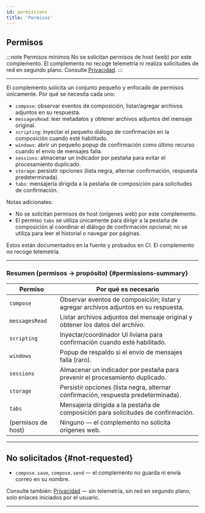 ```yaml
---
id: permissions
title: 'Permisos'
---
```


## Permisos

:::note Permisos mínimos
No se solicitan permisos de host (web) por este complemento. El complemento no recoge telemetría ni realiza solicitudes de red en segundo plano. Consulte [Privacidad](privacy).
:::

---

El complemento solicita un conjunto pequeño y enfocado de permisos únicamente. Por qué se necesita cada uno:

- `compose`: observar eventos de composición, listar/agregar archivos adjuntos en su respuesta.
- `messagesRead`: leer metadatos y obtener archivos adjuntos del mensaje original.
- `scripting`: inyectar el pequeño diálogo de confirmación en la composición cuando esté habilitado.
- `windows`: abrir un pequeño popup de confirmación como último recurso cuando el envío de mensajes falla.
- `sessions`: almacenar un indicador por pestaña para evitar el procesamiento duplicado.
- `storage`: persistir opciones (lista negra, alternar confirmación, respuesta predeterminada).
- `tabs`: mensajería dirigida a la pestaña de composición para solicitudes de confirmación.

Notas adicionales:

- No se solicitan permisos de host (orígenes web) por este complemento.
- El permiso `tabs` se utiliza únicamente para dirigir a la pestaña de composición al coordinar el diálogo de confirmación opcional; no se utiliza para leer el historial o navegar por páginas.

Estos están documentados en la fuente y probados en CI. El complemento no recoge telemetría.

---

### Resumen (permisos → propósito) {#permissions-summary}

| Permiso            | Por qué es necesario                                                                 |
| ------------------ | ------------------------------------------------------------------------------------ |
| `compose`          | Observar eventos de composición; listar y agregar archivos adjuntos en su respuesta. |
| `messagesRead`     | Listar archivos adjuntos del mensaje original y obtener los datos del archivo.       |
| `scripting`        | Inyectar/coordinador UI liviana para confirmación cuando esté habilitado.            |
| `windows`          | Popup de respaldo si el envío de mensajes falla (raro).                              |
| `sessions`         | Almacenar un indicador por pestaña para prevenir el procesamiento duplicado.         |
| `storage`          | Persistir opciones (lista negra, alternar confirmación, respuesta predeterminada).   |
| `tabs`             | Mensajería dirigida a la pestaña de composición para solicitudes de confirmación.    |
| (permisos de host) | Ninguno — el complemento no solicita orígenes web.                                   |

---

## No solicitados {#not-requested}

- `compose.save`, `compose.send` — el complemento no guarda ni envía correo en su nombre.

Consulte también: [Privacidad](privacy) — sin telemetría, sin red en segundo plano, solo enlaces iniciados por el usuario.

---
